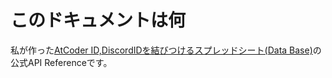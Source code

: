 # このドキュメントは何

私が作った[AtCoder ID,DiscordIDを結びつけるスプレッドシート(Data Base)][0]の公式API Referenceです。



[0]:https://docs.google.com/spreadsheets/d/1h1N-K_SmVpUqpS2_rztSXG3S23YFA5VhPVUzXIOl7OY/edit?usp=sharing